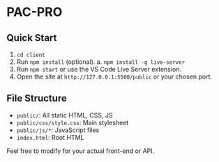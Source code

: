 # PAC-PRO

## Quick Start

1. `cd client`
2. Run `npm install` (optional).
    a. `npm install -g live-server`
3. Run `npm start` or use the VS Code Live Server extension.
4. Open the site at `http://127.0.0.1:5500/public` or your chosen port.

## File Structure

- `public/`: All static HTML, CSS, JS
- `public/css/style.css`: Main stylesheet
- `public/js/*`: JavaScript files
- `index.html`: Root HTML

Feel free to modify for your actual front-end or API.
